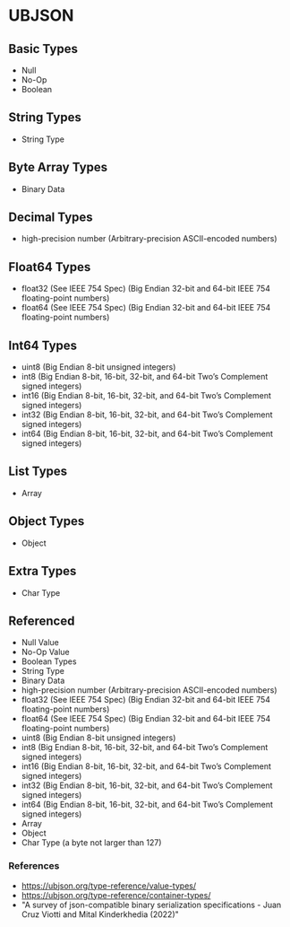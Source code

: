 # UBJSON

## Basic Types

* Null
* No-Op
* Boolean

## String Types

* String Type

## Byte Array Types

* Binary Data

## Decimal Types

* high-precision number (Arbitrary-precision ASCII-encoded numbers)

## Float64 Types

* float32 (See IEEE 754 Spec) (Big Endian 32-bit and 64-bit IEEE 754 floating-point numbers)
* float64 (See IEEE 754 Spec) (Big Endian 32-bit and 64-bit IEEE 754 floating-point numbers)

## Int64 Types

* uint8 (Big Endian 8-bit unsigned integers)
* int8 (Big Endian 8-bit, 16-bit, 32-bit, and 64-bit Two’s Complement signed integers)
* int16 (Big Endian 8-bit, 16-bit, 32-bit, and 64-bit Two’s Complement signed integers)
* int32 (Big Endian 8-bit, 16-bit, 32-bit, and 64-bit Two’s Complement signed integers)
* int64 (Big Endian 8-bit, 16-bit, 32-bit, and 64-bit Two’s Complement signed integers)

## List Types

* Array

## Object Types

* Object

## Extra Types

* Char Type

## Referenced

* Null Value
* No-Op Value
* Boolean Types
* String Type
* Binary Data
* high-precision number (Arbitrary-precision ASCII-encoded numbers)
* float32 (See IEEE 754 Spec) (Big Endian 32-bit and 64-bit IEEE 754 floating-point numbers)
* float64 (See IEEE 754 Spec) (Big Endian 32-bit and 64-bit IEEE 754 floating-point numbers)
* uint8 (Big Endian 8-bit unsigned integers)
* int8 (Big Endian 8-bit, 16-bit, 32-bit, and 64-bit Two’s Complement signed integers)
* int16 (Big Endian 8-bit, 16-bit, 32-bit, and 64-bit Two’s Complement signed integers)
* int32 (Big Endian 8-bit, 16-bit, 32-bit, and 64-bit Two’s Complement signed integers)
* int64 (Big Endian 8-bit, 16-bit, 32-bit, and 64-bit Two’s Complement signed integers)
* Array
* Object
* Char Type (a byte not larger than 127)

### References

* https://ubjson.org/type-reference/value-types/
* https://ubjson.org/type-reference/container-types/
* "A survey of json-compatible binary serialization specifications - Juan Cruz Viotti and Mital Kinderkhedia (2022)"